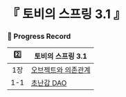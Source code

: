 # 『 토비의 스프링 3.1 』

### 📍 Progress Record

| 2️⃣ | 토비의 스프링 3.1                                                                             |
|:---:|-----------------------------------------------------------------------------------------|
| 1장  | [오브젝트와 의존관계]() |
| 1-1 | [초난감 DAO]()      |
